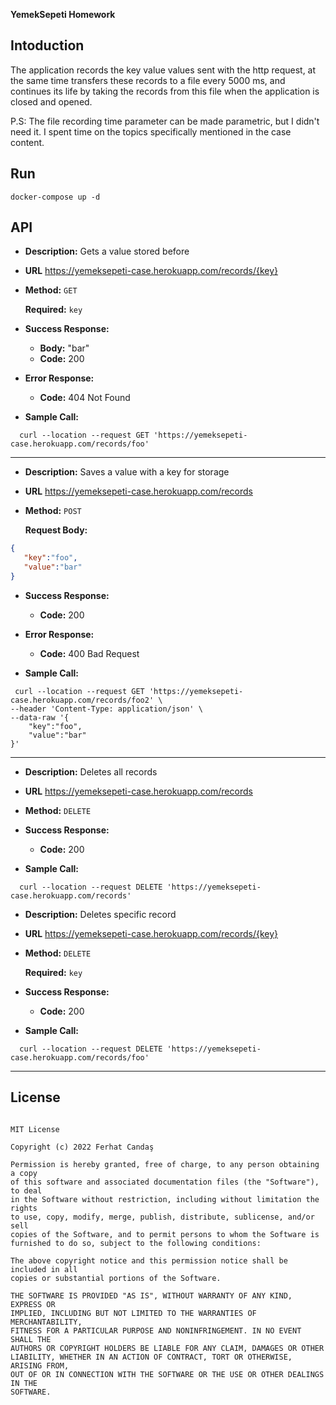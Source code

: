 

**YemekSepeti Homework**

## Intoduction
The application records the key value values sent with the http request, at the same time transfers these records to a file every 5000 ms, and continues its life by taking the records from this file when the application is closed and opened.


P.S: The file recording time parameter can be made parametric, but I didn't need it. I spent time on the topics specifically mentioned in the case content.

## Run

```
docker-compose up -d
```

## API  
* **Description:** Gets a value stored before
* **URL**
  https://yemeksepeti-case.herokuapp.com/records/{key}
* **Method:** `GET` 
 
   **Required:**
   `key`

* **Success Response:**
   * **Body:** "bar" <br />  
   * **Code:** 200 <br />  
* **Error Response:**
  * **Code:** 404 Not Found <br />

* **Sample Call:**

```curl
  curl --location --request GET 'https://yemeksepeti-case.herokuapp.com/records/foo'
```


<hr>

* **Description:** Saves a value with a key for storage
* **URL**
  https://yemeksepeti-case.herokuapp.com/records
* **Method:** `POST` 
 
   **Request Body:**
 
 ```json
 {
    "key":"foo",
    "value":"bar"
}
 ```

* **Success Response:**
   * **Code:** 200 <br />  
* **Error Response:**
  * **Code:** 400 Bad Request<br />

* **Sample Call:**
```curl
 curl --location --request GET 'https://yemeksepeti-case.herokuapp.com/records/foo2' \
--header 'Content-Type: application/json' \
--data-raw '{
    "key":"foo",
    "value":"bar"
}'
```
 
<hr>


* **Description:** Deletes all records
* **URL**
  https://yemeksepeti-case.herokuapp.com/records
* **Method:** `DELETE` 

* **Success Response:**
   * **Code:** 200 <br />  

* **Sample Call:**

```curl
  curl --location --request DELETE 'https://yemeksepeti-case.herokuapp.com/records'
```


* **Description:** Deletes specific record
* **URL**
  https://yemeksepeti-case.herokuapp.com/records/{key}
* **Method:** `DELETE` 
  
   **Required:**
   `key`

* **Success Response:**
   * **Code:** 200 <br />  

* **Sample Call:**

```curl
  curl --location --request DELETE 'https://yemeksepeti-case.herokuapp.com/records/foo'
```
<hr>





## License
```license

MIT License

Copyright (c) 2022 Ferhat Candaş

Permission is hereby granted, free of charge, to any person obtaining a copy
of this software and associated documentation files (the "Software"), to deal
in the Software without restriction, including without limitation the rights
to use, copy, modify, merge, publish, distribute, sublicense, and/or sell
copies of the Software, and to permit persons to whom the Software is
furnished to do so, subject to the following conditions:

The above copyright notice and this permission notice shall be included in all
copies or substantial portions of the Software.

THE SOFTWARE IS PROVIDED "AS IS", WITHOUT WARRANTY OF ANY KIND, EXPRESS OR
IMPLIED, INCLUDING BUT NOT LIMITED TO THE WARRANTIES OF MERCHANTABILITY,
FITNESS FOR A PARTICULAR PURPOSE AND NONINFRINGEMENT. IN NO EVENT SHALL THE
AUTHORS OR COPYRIGHT HOLDERS BE LIABLE FOR ANY CLAIM, DAMAGES OR OTHER
LIABILITY, WHETHER IN AN ACTION OF CONTRACT, TORT OR OTHERWISE, ARISING FROM,
OUT OF OR IN CONNECTION WITH THE SOFTWARE OR THE USE OR OTHER DEALINGS IN THE
SOFTWARE.
```
